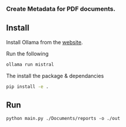 
### Create Metadata for PDF documents.

## Install

Install Ollama from the [website](https://www.ollama.com/).

Run the following 

```sh
ollama run mistral
```

The install the package & dependancies

```sh
pip install -e .
```

## Run

```
python main.py ./Documents/reports -o ./out
```